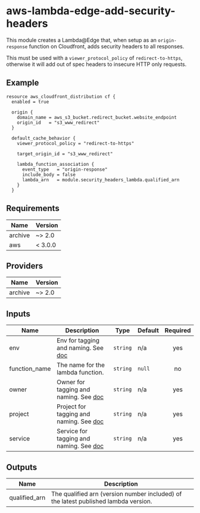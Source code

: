 # aws-lambda-edge-add-security-headers

This module creates a Lambda@Edge that, when setup as an `origin-response` function on Cloudfront, adds security headers to all responses.

This must be used with a `viewer_protocol_policy` of `redirect-to-https`, otherwise it will add out of spec headers to insecure HTTP only requests.

## Example
```hcl
resource aws_cloudfront_distribution cf {
  enabled = true

  origin {
    domain_name = aws_s3_bucket.redirect_bucket.website_endpoint
    origin_id   = "s3_www_redirect"
  }

  default_cache_behavior {
    viewer_protocol_policy = "redirect-to-https"

    target_origin_id = "s3_www_redirect"

    lambda_function_association {
      event_type   = "origin-response"
      include_body = false
      lambda_arn   = module.security_headers_lambda.qualified_arn
    }
  }
```

<!-- START -->
## Requirements

| Name | Version |
|------|---------|
| archive | ~> 2.0 |
| aws | < 3.0.0 |

## Providers

| Name | Version |
|------|---------|
| archive | ~> 2.0 |

## Inputs

| Name | Description | Type | Default | Required |
|------|-------------|------|---------|:--------:|
| env | Env for tagging and naming. See [doc](../README.md#consistent-tagging) | `string` | n/a | yes |
| function\_name | The name for the lambda function. | `string` | `null` | no |
| owner | Owner for tagging and naming. See [doc](../README.md#consistent-tagging) | `string` | n/a | yes |
| project | Project for tagging and naming. See [doc](../README.md#consistent-tagging) | `string` | n/a | yes |
| service | Service for tagging and naming. See [doc](../README.md#consistent-tagging) | `string` | n/a | yes |

## Outputs

| Name | Description |
|------|-------------|
| qualified\_arn | The qualified arn (version number included) of the latest published lambda version. |

<!-- END -->
